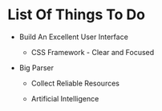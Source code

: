 # List Of Things To Do

* Build An Excellent User Interface

    * CSS Framework - Clear and Focused

* Big Parser

    * Collect Reliable Resources

    * Artificial Intelligence
